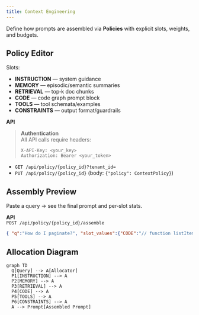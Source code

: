 ```yaml
---
title: Context Engineering
---
```


Define how prompts are assembled via **Policies** with explicit slots, weights, and budgets.

## Policy Editor
Slots:
- **INSTRUCTION** — system guidance
- **MEMORY** — episodic/semantic summaries
- **RETRIEVAL** — top‑k doc chunks
- **CODE** — code graph prompt block
- **TOOLS** — tool schemata/examples
- **CONSTRAINTS** — output format/guardrails

**API**  
> **Authentication**  
> All API calls require headers:  
> ```http
> X-API-Key: <your_key>
> Authorization: Bearer <your_token>
> ```

- `GET /api/policy/{policy_id}?tenant_id=`  
- `PUT /api/policy/{policy_id}` (body: `{"policy": ContextPolicy}`)

## Assembly Preview
Paste a query → see the final prompt and per‑slot stats.

**API**  
`POST /api/policy/{policy_id}/assemble`  
```json
{ "q":"How do I paginate?", "slot_values":{"CODE":"// function listItems(page) Ellipsis"} }
```

## Allocation Diagram
```mermaid
graph TD
  Q[Query] --> A[Allocator]
  P1[INSTRUCTION] --> A
  P2[MEMORY] --> A
  P3[RETRIEVAL] --> A
  P4[CODE] --> A
  P5[TOOLS] --> A
  P6[CONSTRAINTS] --> A
  A --> Prompt[Assembled Prompt]
```
